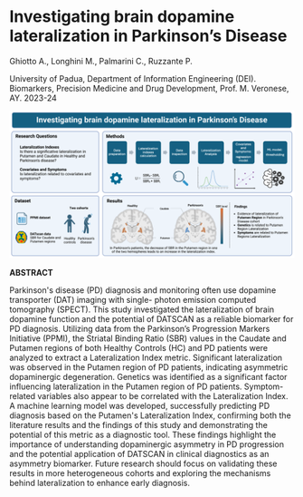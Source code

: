 # Investigating brain dopamine lateralization in Parkinson’s Disease

Ghiotto A., Longhini M., Palmarini C., Ruzzante P.

University of Padua, Department of Information Engineering (DEI).
Biomarkers, Precision Medicine and Drug Development, Prof. M. Veronese, AY. 2023-24

<img src="infographic.png" alt="graphical abstract" width="1000">

**ABSTRACT**

Parkinson's disease (PD) diagnosis and monitoring often use dopamine transporter (DAT) imaging with single-
photon emission computed tomography (SPECT). This study investigated the lateralization of brain dopamine
function and the potential of DATSCAN as a reliable biomarker for PD diagnosis. Utilizing data from the Parkinson’s
Progression Markers Initiative (PPMI), the Striatal Binding Ratio (SBR) values in the Caudate and Putamen regions
of both Healthy Controls (HC) and PD patients were analyzed to extract a Lateralization Index metric. Significant
lateralization was observed in the Putamen region of PD patients, indicating asymmetric dopaminergic
degeneration. Genetics was identified as a significant factor influencing lateralization in the Putamen region of PD
patients. Symptom-related variables also appear to be correlated with the Lateralization Index. A machine
learning model was developed, successfully predicting PD diagnosis based on the Putamen's Lateralization Index,
confirming both the literature results and the findings of this study and demonstrating the potential of this metric
as a diagnostic tool. These findings highlight the importance of understanding dopaminergic asymmetry in PD
progression and the potential application of DATSCAN in clinical diagnostics as an asymmetry biomarker. Future
research should focus on validating these results in more heterogeneous cohorts and exploring the mechanisms
behind lateralization to enhance early diagnosis.
